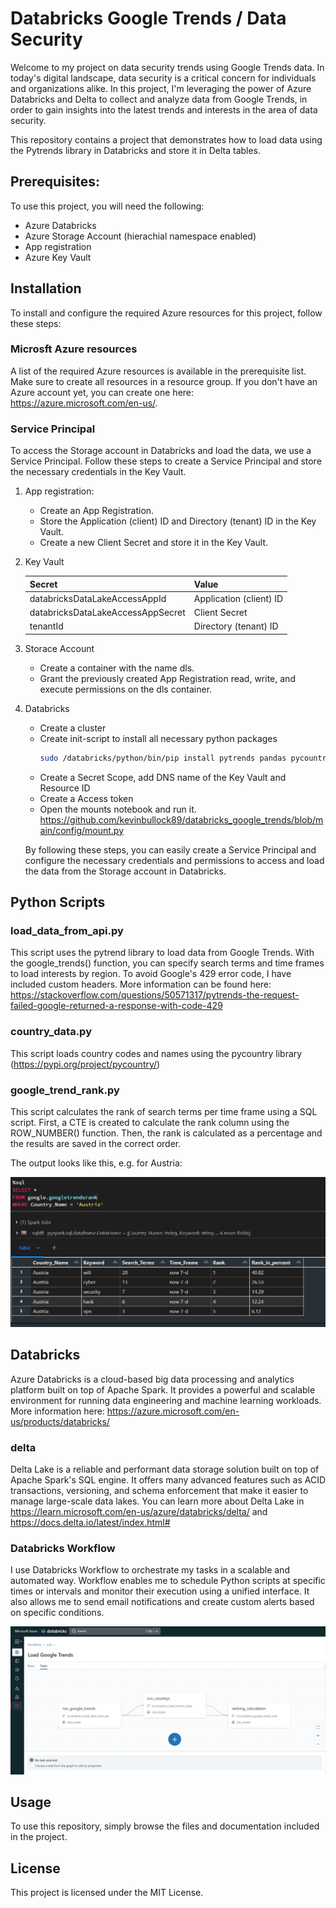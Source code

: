 # Databricks Google Trends / Data Security

Welcome to my project on data security trends using Google Trends data. In today's digital landscape, data security is a critical concern for individuals and organizations alike. In this project, I'm leveraging the power of Azure Databricks and Delta to collect and analyze data from Google Trends, in order to gain insights into the latest trends and interests in the area of data security.

This repository contains a project that demonstrates how to load data using the Pytrends library in Databricks and store it in Delta tables.

## Prerequisites:

To use this project, you will need the following:

- Azure Databricks
- Azure Storage Account (hierachial namespace enabled)
- App registration
- Azure Key Vault

## Installation

To install and configure the required Azure resources for this project, follow these steps:

### Microsft Azure resources

A list of the required Azure resources is available in the prerequisite list. Make sure to create all resources in a resource group. If you don't have an Azure account yet, you can create one here: https://azure.microsoft.com/en-us/.

### Service Principal 

To access the Storage account in Databricks and load the data, we use a Service Principal. Follow these steps to create a Service Principal and store the necessary credentials in the Key Vault.

1. App registration:
   - Create an App Registration.
   - Store the Application (client) ID and Directory (tenant) ID in the Key Vault.
   - Create a new Client Secret and store it in the Key Vault.
   
2. Key Vault

      | Secret                            	| Value                   	|
      |-----------------------------------	|-------------------------	|
      | databricksDataLakeAccessAppId     	| Application (client) ID 	|
      | databricksDataLakeAccessAppSecret 	| Client Secret           	|
      | tenantId                          	| Directory (tenant) ID   	|
   
3. Storace Account
   - Create a container with the name dls.
   - Grant the previously created App Registration read, write, and execute permissions on the dls container.

4. Databricks
   - Create a cluster
   - Create init-script to install all necessary python packages
       ```sh
      sudo /databricks/python/bin/pip install pytrends pandas pycountry
      ```
   - Create a Secret Scope, add DNS name of the Key Vault and Resource ID
   - Create a Access token
   - Open the mounts notebook and run it. https://github.com/kevinbullock89/databricks_google_trends/blob/main/config/mount.py
   
   By following these steps, you can easily create a Service Principal and configure the necessary credentials and permissions to access and load the data from the        Storage account in Databricks.
  
   
## Python Scripts

### load_data_from_api.py

This script uses the pytrend library to load data from Google Trends. With the google_trends() function, you can specify search terms and time frames to load interests by region. To avoid Google's 429 error code, I have included custom headers. More information can be found here:  https://stackoverflow.com/questions/50571317/pytrends-the-request-failed-google-returned-a-response-with-code-429

### country_data.py

This script loads country codes and names using the pycountry library  (https://pypi.org/project/pycountry/)

### google_trend_rank.py

This script calculates the rank of search terms per time frame using a SQL script. First, a CTE is created to calculate the rank column using the ROW_NUMBER() function. Then, the rank is calculated as a percentage and the results are saved in the correct order.

The output looks like this, e.g. for Austria:

![image](https://github.com/kevinbullock89/databricks_google_trends/blob/main/Screenshots/Google_Rank.PNG)

## Databricks

Azure Databricks is a cloud-based big data processing and analytics platform built on top of Apache Spark. It provides a powerful and scalable environment for running data engineering and machine learning workloads. More information here: https://azure.microsoft.com/en-us/products/databricks/

### delta

Delta Lake is a reliable and performant data storage solution built on top of Apache Spark's SQL engine. It offers many advanced features such as ACID transactions, versioning, and schema enforcement that make it easier to manage large-scale data lakes. You can learn more about Delta Lake in https://learn.microsoft.com/en-us/azure/databricks/delta/ and https://docs.delta.io/latest/index.html#

### Databricks Workflow

I use Databricks Workflow to orchestrate my tasks in a scalable and automated way. Workflow enables me to schedule Python scripts at specific times or intervals and monitor their execution using a unified interface. It also allows me to send email notifications and create custom alerts based on specific conditions.

![image](https://github.com/kevinbullock89/databricks_google_trends/blob/main/Screenshots/Google_DAG.PNG)


## Usage

To use this repository, simply browse the files and documentation included in the project.

## License

This project is licensed under the MIT License.
   
